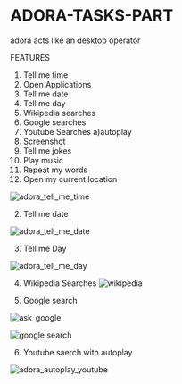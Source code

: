 # ADORA-TASKS-PART
adora acts like an desktop operator 

FEATURES 

1) Tell me time
2) Open Applications
3) Tell me date
4) Tell me day
5) Wikipedia searches
6) Google searches
7) Youtube Searches
  a)autoplay
8) Screenshot
9) Tell me jokes
 10) Play music
 11) Repeat my words
 12) Open my current location

![adora_tell_me_time](https://github.com/unitiaathiras/ADORA-TASKS-PART/assets/127323277/965323a0-49f7-4fe6-b512-0b03f7e59685)


2) Tell me date 

![adora_tell_me_date](https://github.com/unitiaathiras/ADORA-TASKS-PART/assets/127323277/981299d3-dfde-44e3-b496-a3fcd7a4b27d)


3) Tell me Day

![adora_tell_me_day](https://github.com/unitiaathiras/ADORA-TASKS-PART/assets/127323277/ebfa28a0-d3ce-4f51-b72c-b8c7a49e1ba8)

4) Wikipedia Searches
![wikipedia](https://github.com/unitiaathiras/ADORA-TASKS-PART/assets/127323277/ef0b41b2-6ae9-46ef-b49c-3c1426330358)



5) Google search

![ask_google](https://github.com/unitiaathiras/ADORA-TASKS-PART/assets/127323277/25af5e9d-d245-4f92-92e3-fe879fcacbba)


![google search](https://github.com/unitiaathiras/ADORA-TASKS-PART/assets/127323277/5a4df24c-b94f-430a-8c71-06e6ad775f62)



6) Youtube saerch with autoplay

![adora_autoplay_youtube](https://github.com/unitiaathiras/ADORA-TASKS-PART/assets/127323277/40b0b687-7903-49be-b539-9fe3cc0c32ab)

